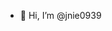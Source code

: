 - 👋 Hi, I’m @jnie0939

<!---
jnie0939/jnie0939 is a ✨ special ✨ repository because its `README.md` (this file) appears on your GitHub profile.
You can click the Preview link to take a look at your changes.
--->
